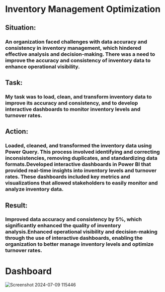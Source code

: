 # Inventory Management Optimization

## Situation:
### An organization faced challenges with data accuracy and consistency in inventory management, which hindered effective analysis and decision-making. There was a need to improve the accuracy and consistency of inventory data to enhance operational visibility.

## Task:
### My task was to load, clean, and transform inventory data to improve its accuracy and consistency, and to develop interactive dashboards to monitor inventory levels and turnover rates.

## Action:
### Loaded, cleaned, and transformed the inventory data using Power Query. This process involved identifying and correcting inconsistencies, removing duplicates, and standardizing data formats.Developed interactive dashboards in Power BI that provided real-time insights into inventory levels and turnover rates. These dashboards included key metrics and visualizations that allowed stakeholders to easily monitor and analyze inventory data.

## Result:
### Improved data accuracy and consistency by 5%, which significantly enhanced the quality of inventory analysis.Enhanced operational visibility and decision-making through the use of interactive dashboards, enabling the organization to better manage inventory levels and optimize turnover rates.


# Dashboard

![Screenshot 2024-07-09 115446](https://github.com/Siddhant1803/Inventory-management-optimizaton/assets/127285389/f743d2d5-74f7-41d3-971e-557ea4f9b614)

